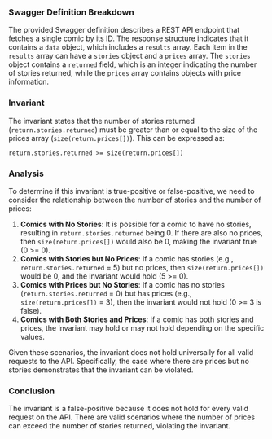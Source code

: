 ### Swagger Definition Breakdown
The provided Swagger definition describes a REST API endpoint that fetches a single comic by its ID. The response structure indicates that it contains a `data` object, which includes a `results` array. Each item in the `results` array can have a `stories` object and a `prices` array. The `stories` object contains a `returned` field, which is an integer indicating the number of stories returned, while the `prices` array contains objects with price information.

### Invariant
The invariant states that the number of stories returned (`return.stories.returned`) must be greater than or equal to the size of the prices array (`size(return.prices[])`). This can be expressed as:

`return.stories.returned >= size(return.prices[])`

### Analysis
To determine if this invariant is true-positive or false-positive, we need to consider the relationship between the number of stories and the number of prices:
1. **Comics with No Stories**: It is possible for a comic to have no stories, resulting in `return.stories.returned` being 0. If there are also no prices, then `size(return.prices[])` would also be 0, making the invariant true (0 >= 0).
2. **Comics with Stories but No Prices**: If a comic has stories (e.g., `return.stories.returned` = 5) but no prices, then `size(return.prices[])` would be 0, and the invariant would hold (5 >= 0).
3. **Comics with Prices but No Stories**: If a comic has no stories (`return.stories.returned` = 0) but has prices (e.g., `size(return.prices[])` = 3), then the invariant would not hold (0 >= 3 is false).
4. **Comics with Both Stories and Prices**: If a comic has both stories and prices, the invariant may hold or may not hold depending on the specific values.

Given these scenarios, the invariant does not hold universally for all valid requests to the API. Specifically, the case where there are prices but no stories demonstrates that the invariant can be violated.

### Conclusion
The invariant is a false-positive because it does not hold for every valid request on the API. There are valid scenarios where the number of prices can exceed the number of stories returned, violating the invariant.
